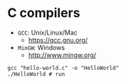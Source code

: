 # C compilers

- `GCC`: Unix/Linux/Mac
  - <https://gcc.gnu.org/>
- `MinGW`: Windows
  - <http://www.mingw.org/>

```shell
gcc "hello-world.c" -o "HelloWorld"
./HelloWorld # run
```
